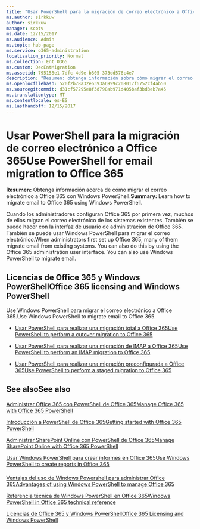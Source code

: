 ```yaml
---
title: "Usar PowerShell para la migración de correo electrónico a Office 365"
ms.author: sirkkuw
author: sirkkuw
manager: scotv
ms.date: 12/15/2017
ms.audience: Admin
ms.topic: hub-page
ms.service: o365-administration
localization_priority: Normal
ms.collection: Ent_O365
ms.custom: DecEntMigration
ms.assetid: 795158e1-7dfc-4d9e-b805-373dd576c4e7
description: "Resumen: obtenga información sobre cómo migrar el correo electrónico Office 365 con Windows PowerShell."
ms.openlocfilehash: 520f2b78a32e6393a6999c208017f6752cf4ab50
ms.sourcegitcommit: d31cf57295e8f3d798ab971d405baf3bd3eb7a45
ms.translationtype: MT
ms.contentlocale: es-ES
ms.lasthandoff: 12/15/2017
---
```

# <a name="use-powershell-for-email-migration-to-office-365"></a><span data-ttu-id="da300-103">Usar PowerShell para la migración de correo electrónico a Office 365</span><span class="sxs-lookup"><span data-stu-id="da300-103">Use PowerShell for email migration to Office 365</span></span>

 <span data-ttu-id="da300-104">**Resumen:** Obtenga información acerca de cómo migrar el correo electrónico a Office 365 con Windows PowerShell.</span><span class="sxs-lookup"><span data-stu-id="da300-104">**Summary:** Learn how to migrate email to Office 365 using Windows PowerShell.</span></span>
  
<span data-ttu-id="da300-p101">Cuando los administradores configuran Office 365 por primera vez, muchos de ellos migran el correo electrónico de los sistemas existentes. También se puede hacer con la interfaz de usuario de administración de Office 365. También se puede usar Windows PowerShell para migrar el correo electrónico.</span><span class="sxs-lookup"><span data-stu-id="da300-p101">When administrators first set up Office 365, many of them migrate email from existing systems. You can also do this by using the Office 365 administration user interface. You can also use Windows PowerShell to migrate email.</span></span>
  
## <a name="office-365-licensing-and-windows-powershell"></a><span data-ttu-id="da300-108">Licencias de Office 365 y Windows PowerShell</span><span class="sxs-lookup"><span data-stu-id="da300-108">Office 365 licensing and Windows PowerShell</span></span>

<span data-ttu-id="da300-109">Use Windows PowerShell para migrar el correo electrónico a Office 365.</span><span class="sxs-lookup"><span data-stu-id="da300-109">Use Windows PowerShell to migrate email to Office 365.</span></span> 
  
- [<span data-ttu-id="da300-110">Usar PowerShell para realizar una migración total a Office 365</span><span class="sxs-lookup"><span data-stu-id="da300-110">Use PowerShell to perform a cutover migration to Office 365</span></span>](use-powershell-to-perform-a-cutover-migration-to-office-365.md)
    
- [<span data-ttu-id="da300-111">Usar PowerShell para realizar una migración de IMAP a Office 365</span><span class="sxs-lookup"><span data-stu-id="da300-111">Use PowerShell to perform an IMAP migration to Office 365</span></span>](use-powershell-to-perform-an-imap-migration-to-office-365.md)
    
- [<span data-ttu-id="da300-112">Usar PowerShell para realizar una migración preconfigurada a Office 365</span><span class="sxs-lookup"><span data-stu-id="da300-112">Use PowerShell to perform a staged migration to Office 365</span></span>](use-powershell-to-perform-a-staged-migration-to-office-365.md)
    
## <a name="see-also"></a><span data-ttu-id="da300-113">See also</span><span class="sxs-lookup"><span data-stu-id="da300-113">See also</span></span>

#### 

[<span data-ttu-id="da300-114">Administrar Office 365 con PowerShell de Office 365</span><span class="sxs-lookup"><span data-stu-id="da300-114">Manage Office 365 with Office 365 PowerShell</span></span>](manage-office-365-with-office-365-powershell.md)
  
[<span data-ttu-id="da300-115">Introducción a PowerShell de Office 365</span><span class="sxs-lookup"><span data-stu-id="da300-115">Getting started with Office 365 PowerShell</span></span>](getting-started-with-office-365-powershell.md)
  
[<span data-ttu-id="da300-116">Administrar SharePoint Online con PowerShell de Office 365</span><span class="sxs-lookup"><span data-stu-id="da300-116">Manage SharePoint Online with Office 365 PowerShell</span></span>](manage-sharepoint-online-with-office-365-powershell.md)
  
[<span data-ttu-id="da300-117">Usar Windows PowerShell para crear informes en Office 365</span><span class="sxs-lookup"><span data-stu-id="da300-117">Use Windows PowerShell to create reports in Office 365</span></span>](use-windows-powershell-to-create-reports-in-office-365.md)
#### 

[<span data-ttu-id="da300-118">Ventajas del uso de Windows Powershell para administrar Office 365</span><span class="sxs-lookup"><span data-stu-id="da300-118">Advantages of using Windows PowerShell to manage Office 365</span></span>](http://technet.microsoft.com/library/15144a50-453e-4cd5-befd-bc6736697967.aspx)
  
[<span data-ttu-id="da300-119">Referencia técnica de Windows PowerShell en Office 365</span><span class="sxs-lookup"><span data-stu-id="da300-119">Windows PowerShell in Office 365 technical reference</span></span>](http://technet.microsoft.com/library/10d5c66a-7579-4319-aaa5-7a5e21d49cea.aspx)
  
[<span data-ttu-id="da300-120">Licencias de Office 365 y Windows PowerShell</span><span class="sxs-lookup"><span data-stu-id="da300-120">Office 365 Licensing and Windows PowerShell</span></span>](http://technet.microsoft.com/library/6ca0e430-f7ba-4184-becf-14c6c5c8dde5.aspx)

